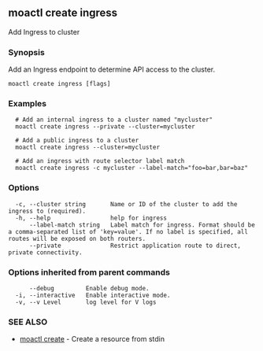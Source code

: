 ## moactl create ingress

Add Ingress to cluster

### Synopsis

Add an Ingress endpoint to determine API access to the cluster.

```
moactl create ingress [flags]
```

### Examples

```
  # Add an internal ingress to a cluster named "mycluster"
  moactl create ingress --private --cluster=mycluster

  # Add a public ingress to a cluster
  moactl create ingress --cluster=mycluster

  # Add an ingress with route selector label match
  moactl create ingress -c mycluster --label-match="foo=bar,bar=baz"
```

### Options

```
  -c, --cluster string       Name or ID of the cluster to add the ingress to (required).
  -h, --help                 help for ingress
      --label-match string   Label match for ingress. Format should be a comma-separated list of 'key=value'. If no label is specified, all routes will be exposed on both routers.
      --private              Restrict application route to direct, private connectivity.
```

### Options inherited from parent commands

```
      --debug         Enable debug mode.
  -i, --interactive   Enable interactive mode.
  -v, --v Level       log level for V logs
```

### SEE ALSO

* [moactl create](moactl_create.md)	 - Create a resource from stdin

